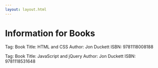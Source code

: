 ```yaml
---
layout: layout.html
---
```


<h1>Information for Books</h1>

<p>Tag: Book
Title: HTML and CSS
Author: Jon Duckett
ISBN: 9781118008188</p>

<p>Tag: Book
Title: JavaScript and jQuery
Author: Jon Duckett
ISBN: 9781118531648</p>
